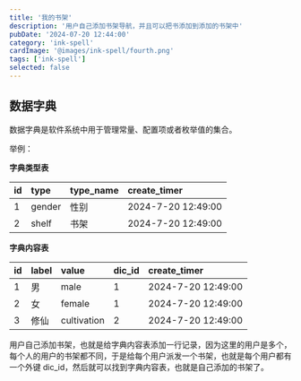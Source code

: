 ```yaml
---
title: '我的书架'
description: '用户自己添加书架导航，并且可以把书添加到添加的书架中'
pubDate: '2024-07-20 12:44:00'
category: 'ink-spell'
cardImage: '@images/ink-spell/fourth.png'
tags: ['ink-spell']
selected: false
---
```


## 数据字典

数据字典是软件系统中用于管理常量、配置项或者枚举值的集合。

举例：

**字典类型表**

| id   | type   | type_name | create_timer       |
| :--- | :----- | :-------- | :----------------- |
| 1    | gender | 性别      | 2024-7-20 12:49:00 |
| 2    | shelf  | 书架      | 2024-7-20 12:49:00 |

**字典内容表**

| id   | label | value       | dic_id | create_timer       |
| :--- | :---- | :---------- | :----- | :----------------- |
| 1    | 男    | male        | 1      | 2024-7-20 12:49:00 |
| 2    | 女    | female      | 1      | 2024-7-20 12:49:00 |
| 3    | 修仙  | cultivation | 2      | 2024-7-20 12:49:00 |

用户自己添加书架，也就是给字典内容表添加一行记录，因为这里的用户是多个，每个人的用户的书架都不同，于是给每个用户派发一个书架，也就是每个用户都有一个外键 dic_id，然后就可以找到字典内容表，也就是自己添加的书架了。

